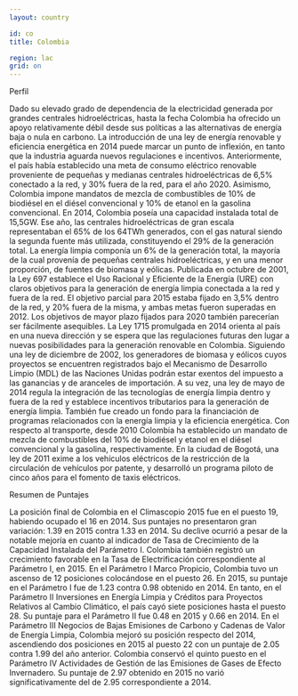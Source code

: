 ```yaml
---
layout: country

id: co
title: Colombia

region: lac
grid: on
---
```

Perfil

Dado su elevado grado de dependencia de la electricidad generada por grandes centrales hidroeléctricas, hasta la fecha Colombia ha ofrecido un apoyo relativamente débil desde sus políticas a las alternativas de energía baja o nula en carbono. La introducción de una ley de energía renovable y eficiencia energética en 2014 puede marcar un punto de inflexión, en tanto que la industria aguarda nuevos regulaciones e incentivos. 
Anteriormente, el país había establecido una meta de consumo eléctrico renovable proveniente de pequeñas y medianas centrales hidroeléctricas de 6,5% conectado a la red, y 30% fuera de la red, para el año 2020. Asimismo, Colombia impone mandatos de mezcla de combustibles de 10% de biodiésel en el diésel convencional y 10% de etanol en la gasolina convencional. 
En 2014, Colombia poseía una capacidad instalada total de 15,5GW. Ese año, las centrales hidroeléctricas de gran escala representaban el 65% de los 64TWh generados, con el gas natural siendo la segunda fuente más utilizada, constituyendo el 29% de la generación total. La energía limpia componía un 6% de la generación total, la mayoría de la cual provenía de pequeñas centrales hidroeléctricas, y en una menor proporción, de fuentes de biomasa y eólicas.
Publicada en octubre de 2001, la Ley 697 establece el Uso Racional y Eficiente de la Energía (URE) con claros objetivos para la generación de energía limpia conectada a la red y fuera de la red. El objetivo parcial para 2015 estaba fijado en 3,5% dentro de la red, y 20% fuera de la misma, y ambas metas fueron superadas en 2012. Los objetivos de mayor plazo fijados para 2020 también parecerían ser fácilmente asequibles. La Ley 1715 promulgada en 2014 orienta al país en una nueva dirección y se espera que las regulaciones futuras den lugar a nuevas posibilidades para la generación renovable en Colombia.
Siguiendo una ley de diciembre de 2002, los generadores de biomasa y eólicos cuyos proyectos se encuentren registrados bajo el Mecanismo de Desarrollo Limpio (MDL) de las Naciones Unidas podrán estar exentos del impuesto a las ganancias y de aranceles de importación. A su vez, una ley de mayo de 2014 regula la integración de las tecnologías de energía limpia dentro y fuera de la red y establece incentivos tributarios para la generación de energía limpia. También fue creado un fondo para la financiación de programas relacionados con la energía limpia y la eficiencia energética.
Con respecto al transporte, desde 2010 Colombia ha establecido un mandato de mezcla de combustibles del 10% de biodiésel y etanol en el diésel convencional y la gasolina, respectivamente. En la ciudad de Bogotá, una ley de 2011 exime a los vehículos eléctricos de la restricción de la circulación de vehículos por patente, y desarrolló un programa piloto de cinco años para el fomento de taxis eléctricos.

Resumen de Puntajes

La posición final de Colombia en el Climascopio 2015 fue en el puesto 19, habiendo ocupado el 16 en 2014. Sus puntajes no presentaron gran variación: 1.39 en 2015 contra 1.33 en 2014.
Su declive ocurrió a pesar de la notable mejoría en cuanto al indicador de Tasa de Crecimiento de la Capacidad Instalada del Parámetro I. Colombia también registró un crecimiento favorable en la Tasa de Electrificación correspondiente al Parámetro I, en 2015.
En el Parámetro I Marco Propicio, Colombia tuvo un ascenso de 12 posiciones colocándose en el puesto 26. En 2015, su puntaje en el Parámetro I fue de 1.23 contra 0.98 obtenido en 2014.
En tanto, en el Parámetro II Inversiones en Energía Limpia y Créditos para Proyectos Relativos al Cambio Climático, el país cayó siete posiciones hasta el puesto 28. Su puntaje para el Parámetro II fue 0.48 en 2015 y 0.66 en 2014.
En el Parámetro III Negocios de Bajas Emisiones de Carbono y Cadenas de Valor de Energía Limpia, Colombia mejoró su posición respecto del 2014, ascendiendo dos posiciones en 2015 al puesto 22 con un puntaje de 2.05 contra 1.99 del año anterior.
Colombia conservó el quinto puesto en el Parámetro IV Actividades de Gestión de las Emisiones de Gases de Efecto Invernadero. Su puntaje de 2.97 obtenido en 2015 no varió significativamente del de 2.95 correspondiente a 2014.


